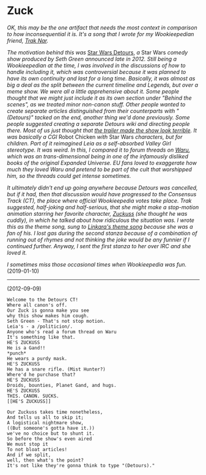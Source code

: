 # Zuck
*OK, this may be the one artifact that needs the most context in comparison to how inconsequential it is. It's a song that I wrote for my Wookieepedian friend, [Trak Nar](http://starwars.wikia.com/wiki/User:Trak_Nar?oldid=5409778).*

*The motivation behind this was* [Star Wars Detours](http://starwars.wikia.com/wiki/Star_Wars_Detours), *a* Star Wars *comedy show produced by Seth Green announced late in 2012. Still being a Wookieepedian at the time, I was involved in the discussions of how to handle including it, which was controversial because it was planned to have its own continuity and last for a long time. Basically, it was almost as big a deal as the split between the current timeline and Legends, but over a meme show. We were all a little apprehensive about it. Some people thought that we might just include it as its own section under "Behind the scenes", as we treated minor non-canon stuff. Other people wanted to create separate articles distinguished from their counterparts with "(Detours)" tacked on the end, another thing we'd done previously. Some people suggested creating a separate Detours wiki and directing people there. Most of us just thought that [the trailer made the show look terrible](https://www.youtube.com/watch?v=oMVrMP8us6Q). It was basically a CGI* Robot Chicken *with* Star Wars *characters, but for children. Part of it reimagined Leia as a self-absorbed Valley Girl stereotype. It was weird. In this, I compared it to forum threads on [Waru](http://starwars.wikia.com/wiki/Waru), which was an trans-dimensional being in one of the infamously disliked books of the original Expanded Universe. EU fans loved to exaggerate how much they loved Waru and pretend to be part of the cult that worshipped him, so the threads could get intense sometimes.*

*It ultimately didn't end up going anywhere because *Detours* was cancelled, but if it had, then that discussion would have progressed to the Consensus Track (CT), the place where official Wookieepedia votes take place. Trak suggested, half-joking and half-serious, that she might make a stop-motion animation starring her favorite character, [Zuckuss](http://starwars.wikia.com/wiki/Zuckuss) (she thought he was cuddly), in which he talked about how ridiculous the situation was. I wrote this as the theme song, sung to [Linkara's theme song](https://www.youtube.com/watch?v=poI5dBNien0) because she was a fan of his. I lost gas during the second stanza because of a combination of running out of rhymes and not thinking the joke would be any funnier if I continued further. Anyway, I sent the first stanza to her over IRC and she loved it.*

*I sometimes miss those occasional times when Wookieepedia was fun.* (2019-01-10)

-----

(2012-09-09)
```
Welcome to the Detours CT!
Where all canon's off.
Our Zuck is gonna make you see
why this show makes him cough.
Seth Green - That's not stop motion.
Leia's - a /politicion/.
Anyone who's read a forum thread on Waru
It's something like that.
HE'S ZUCKUSS  
He is a Gand!!  
*punch*  
He wears a purdy mask.  
HE'S ZUCKUSS  
He has a snare rifle. (Mist Hunter?)  
Where'd he purchase that?  
HE'S ZUCKUSS  
Droids, bounties, Planet Gand, and hugs.  
HE'S ZUCKUSS  
THIS. CANON. SUCKS.  
[[HE'S ZUCKUSS]]  

Our Zuckuss takes time nonetheless,  
And tells us all to skip it;  
A logistical nightmare show,  
((But someone's gotta have it.))  
we've no choice but to shunt it.  
So before the show's even aired  
We must stop it  
To not bloat articles!  
And if we split,  
well, then what's the point?  
It's not like they're gonna think to type "(Detours)."
```
